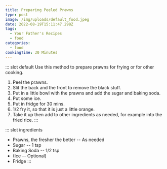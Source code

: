 ```yaml
---
title: Preparing Peeled Prawns
type: post
image: /img/uploads/default_food.jpeg
date: 2022-08-19T15:11:47.298Z
tags:
  - Your Father's Recipes
  - food
categories:
  - food
cookingTime: 30 Minutes
---
```

::: slot default
Use this method to prepare prawns for frying or for other cooking.

<!-- more -->

1. Peel the prawns.
2. Slit the back and the front to remove the black stuff.
3. Put in a little bowl with the prawns and add the sugar and baking soda.
4. Put some ice.
5. Put in fridge for 30 mins.
6. 1/2 fry it, so that it is just a little orange. 
7. Take it up then add to other ingredients as needed, for example into the fried rice.
:::

::: slot ingredients
  * Prawns, the fresher the better -- As needed
  * Sugar -- 1 tsp
  * Baking Soda -- 1/2 tsp
  * (Ice -- Optional)
  * Fridge
:::